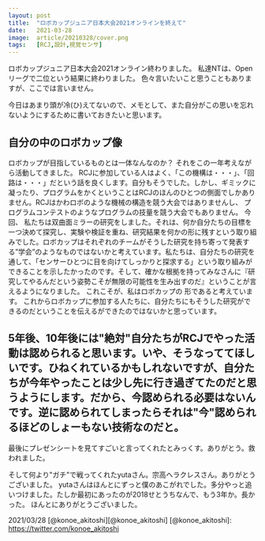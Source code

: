 ```yaml
---
layout: post
title:  "ロボカップジュニア日本大会2021オンラインを終えて"
date:   2021-03-28
image:  article/20210328/cover.png
tags:   [RCJ,設計,視覚センサ]
---
```

ロボカップジュニア日本大会2021オンライン終わりました。
私達NTは、Openリーグで二位という結果に終わりました。
色々言いたいこと思うこともありますが、ここでは言いません。

今日はあまり頭が冷(ひ)えてないので、メモとして、また自分がこの思いを忘れないようにするために書いておきたいと思います。

## 自分の中のロボカップ像

ロボカップが目指しているものとは一体なんなのか？
それをこの一年考えながら活動してきました。
RCJに参加している人はよく、「この機構は・・・」、「回路は・・・」だという話を良くします。自分もそうでした。しかし、ギミックに凝ったり、プログラムをかくということはRCJのほんのひとつの側面でしかありません。RCJはかわロボのような機械の構造を競う大会ではありませんし、 プログラムコンテストのようなプログラムの技量を競う大会でもありません。
今回、 私たちは双曲面ミラーの研究をしました。それは、何か自分たちの目標を一つ決めて探究し、実験や検証を重ね、研究結果を何かの形に残すという取り組みでした。ロボカップはそれぞれのチームがそうした研究を持ち寄って発表する”学会”のようなものではないかと考えています。私たちは、自分たちの研究を通して、「センサーひとつに目を向けてしっかりと探求する」という取り組みができることを示したかったのです。そして、確かな根拠を持ってみなさんに『研究してやるんだという姿勢こそが無限の可能性を生み出すのだ』ということが言えるようになりました。
これこそが、私はロボカップの 形であると考えています。
これからロボカップに参加する人たちに、自分たちにもそうした研究ができるのだということを伝えるができたのではないかと思っています。

## 5年後、10年後には"絶対"自分たちがRCJでやった活動は認められると思います。いや、そうなっててほしいです。ひねくれているかもしれないですが、自分たちが今年やったことは少し先に行き過ぎてたのだと思うようにします。だから、今認められる必要はないんです。逆に認められてしまったらそれは"今"認められるほどのしょーもない技術なのだと。

最後にプレゼンシートを見てすごいと言ってくれたとみっくす。ありがとう。救われました。

そして何より"ガチ"で戦ってくれたyutaさん。宗高ヘラクレスさん。ありがとうございました。
yutaさんはほんとにずっと僕のあこがれでした。多分やっと追いつけました。たしか最初にあったのが2018せとうちなんで、もう3年か。長かった。
ほんとにありがとうございました。

2021/03/28
[@konoe_akitoshi][@konoe_akitoshi]
[@konoe_akitoshi]: https://twitter.com/konoe_akitoshi